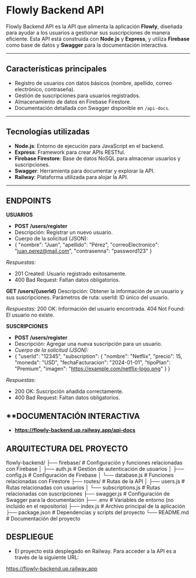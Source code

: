 # Flowly Backend API

Flowly Backend API es la API que alimenta la aplicación **Flowly**, diseñada para ayudar a los usuarios a gestionar sus suscripciones de manera eficiente. Esta API está construida con **Node.js** y **Express**, y utiliza **Firebase** como base de datos y **Swagger** para la documentación interactiva.

---

## **Características principales**

- Registro de usuarios con datos básicos (nombre, apellido, correo electrónico, contraseña).
- Gestión de suscripciones para usuarios registrados.
- Almacenamiento de datos en Firebase Firestore.
- Documentación detallada con Swagger disponible en `/api-docs`.

---

## **Tecnologías utilizadas**

- **Node.js**: Entorno de ejecución para JavaScript en el backend.
- **Express**: Framework para crear APIs RESTful.
- **Firebase Firestore**: Base de datos NoSQL para almacenar usuarios y suscripciones.
- **Swagger**: Herramienta para documentar y explorar la API.
- **Railway**: Plataforma utilizada para alojar la API.

---

## **ENDPOINTS**

**USUARIOS**

- **POST /users/register**
- Descripción: Registrar un nuevo usuario.
- Cuerpo de la solicitud (JSON):
- {
    "nombre": "Juan",
    "apellido": "Pérez",
    "correoElectronico": "juan.perez@mail.com",
    "contrasenna": "password123"
 }

*Respuestas:*
- 201 Created: Usuario registrado exitosamente.
- 400 Bad Request: Faltan datos obligatorios.

**GET /users/{userId}**
Descripción: Obtener la información de un usuario y sus suscripciones.
Parámetros de ruta: userId: ID único del usuario.

*Respuestas:*
200 OK: Información del usuario encontrada.
404 Not Found: El usuario no existe.

**SUSCRIPCIONES**

- **POST /users/register**
- Descripción: Agregar una nueva suscripción para un usuario.
- *Cuerpo de la solicitud (JSON):*
- {
    "userId": "12345",
    "subscription": {
        "nombre": "Netflix",
        "precio": 15,
        "moneda": "USD",
        "fechaFacturacion": "2024-01-01",
        "tipoPlan": "Premium",
        "imagen": "https://example.com/netflix-logo.png"
    }
}

*Respuestas:*
- 200 OK: Suscripción añadida correctamente.
- 400 Bad Request: Faltan datos obligatorios.

## **DOCUMENTACIÓN INTERACTIVA
- **https://flowly-backend.up.railway.app/api-docs**

## **ARQUITECTURA DEL PROYECTO** 

flowly-backend/
├── firebase/         # Configuración y funciones relacionadas con Firebase
│   ├── auth.js       # Gestión de autenticación de usuarios
│   ├── config.js     # Configuración de Firebase
│   └── database.js   # Funciones relacionadas con Firestore
├── routes/           # Rutas de la API
│   ├── users.js      # Rutas relacionadas con usuarios
│   └── subscriptions.js # Rutas relacionadas con suscripciones
├── swagger.js        # Configuración de Swagger para la documentación
├── .env              # Variables de entorno (no incluido en el repositorio)
├── index.js          # Archivo principal de la aplicación
├── package.json      # Dependencias y scripts del proyecto
└── README.md         # Documentación del proyecto

## **DESPLIEGUE**

- El proyecto está desplegado en Railway. Para acceder a la API es a través de la siguiente URL:

https://flowly-backend.up.railway.app
